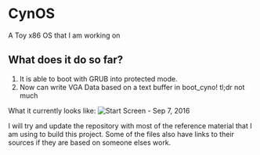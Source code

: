 # CynOS
A Toy x86 OS that I am working on

## What does it do so far?
1. It is able to boot with GRUB into protected mode.
2. Now can write VGA Data based on a text buffer in boot_cyno!
tl;dr not much

What it currently looks like:
![Start Screen - Sep 7, 2016](https://github.com/TheCynosure/CynOS/tree/master/CynOS_Images/Sep7-StartScreen.png)


I will try and update the repository with most of the reference material that I am using to build this project. Some of the files also have links to their sources if they are based on someone elses work.
